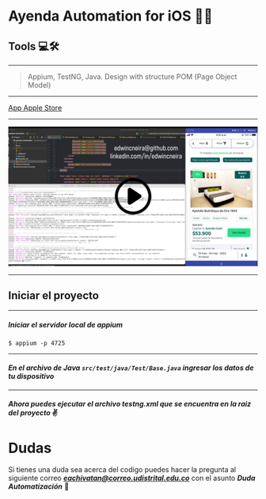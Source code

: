 # Ayenda Automation for iOS 📱🍎

## Tools 💻🛠

---

> Appium, TestNG, Java. Design with structure POM (Page Object Model)

---

[App Apple Store](https://apps.apple.com/co/app/ayenda-hoteles-econ%C3%B3micos/id1492945311)

---

[![ScreenShot](media/screen-video.png)](https://www.youtube.com/watch?v=xRvFWcy2b40)


---

## Iniciar el proyecto

---
#### ***Iniciar el servidor local de appium***

`$ appium -p 4725`

---
#### ***En el archivo de Java `src/test/java/Test/Base.java` ingresar los datos de tu dispositivo***

---
#### ***Ahora puedes ejecutar el archivo testng.xml que se encuentra en la raiz del proyecto*** ✌ 


# Dudas

Si tienes una duda sea acerca del codigo puedes hacer la pregunta al siguiente correo ***eachivatan@correo.udistrital.edu.co*** con el asunto 
***Duda Automatización*** 💪
